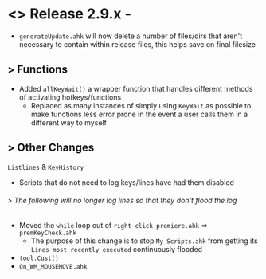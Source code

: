 # <> Release 2.9.x - 
- `generateUpdate.ahk` will now delete a number of files/dirs that aren't necessary to contain within release files, this helps save on final filesize

## > Functions
- Added `allKeyWait()` a wrapper function that handles different methods of activating hotkeys/functions
    - Replaced as many instances of simply using `KeyWait` as possible to make functions less error prone in the event a user calls them in a different way to myself

## > Other Changes

`Listlines` & `KeyHistory`
- Scripts that do not need to log keys/lines have had them disabled

###### > The following will no longer log lines so that they don't flood the log
- Moved the `while` loop out of `right click premiere.ahk` => `premKeyCheck.ahk`
    - The purpose of this change is to stop `My Scripts.ahk` from getting its `Lines most recently executed` continuously flooded
- `tool.Cust()`
- `On_WM_MOUSEMOVE.ahk`